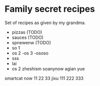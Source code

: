 # Family secret recipes

Set of recipes as given by my grandma.

- pizzas (TODO)
- sauces (TODO)
- spnewenw (TODO)
- so 1
- os 2
-os 3
-ososo
- sss
- lai
- os 2
zheshism
soanynow
agian
yue

smartcat now
11
22
33
jixu
111
222
333